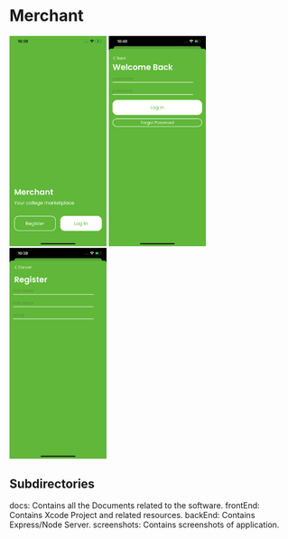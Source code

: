 # Merchant
<img src="https://github.com/garg104/Merchant/blob/master/Screenshots/Landing%20Page.png" width="172">  <img src="https://github.com/garg104/Merchant/blob/master/Screenshots/Login%20Screen.png" width="172">  <img src="https://github.com/garg104/Merchant/blob/master/Screenshots/Register%20Screen.png" width="172">  

## Subdirectories
docs: Contains all the Documents related to the software.
frontEnd: Contains Xcode Project and related resources.
backEnd: Contains Express/Node Server.
screenshots: Contains screenshots of application.
